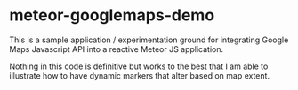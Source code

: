meteor-googlemaps-demo
======================

This is a sample application / experimentation ground for integrating
Google Maps Javascript API into a reactive Meteor JS application.

Nothing in this code is definitive but works to the best that I am able to
illustrate how to have dynamic markers that alter based on map extent.
